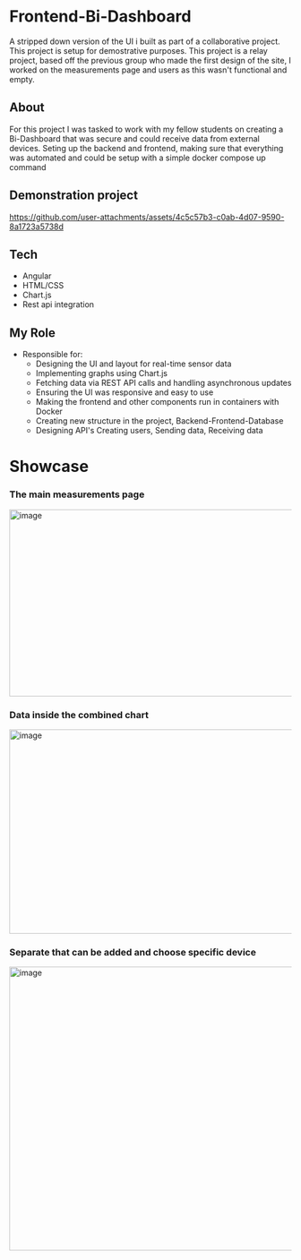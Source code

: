 # Frontend-Bi-Dashboard
A stripped down version of the UI i built as part of a collaborative project. This project is setup for demostrative purposes.
This project is a relay project, based off the previous group who made the first design of the site, I worked on the measurements page and
users as this wasn't functional and empty.

## About
For this project I was tasked to work with my fellow students on creating a Bi-Dashboard that was secure
and could receive data from external devices. Seting up the backend and frontend, making sure that everything 
was automated and could be setup with a simple docker compose up command 

## Demonstration project
https://github.com/user-attachments/assets/4c5c57b3-c0ab-4d07-9590-8a1723a5738d



## Tech

- Angular
- HTML/CSS
- Chart.js
- Rest api integration

## My Role

- Responsible for:
  - Designing the UI and layout for real-time sensor data
  - Implementing graphs using Chart.js
  - Fetching data via REST API calls and handling asynchronous updates
  - Ensuring the UI was responsive and easy to use
  - Making the frontend and other components run in containers with Docker
  - Creating new structure in the project, Backend-Frontend-Database
  - Designing API's Creating users, Sending data, Receiving data
  

# Showcase

### The main measurements page

<img width="615" height="334" alt="image" src="https://github.com/user-attachments/assets/b40cb5fd-55b7-45c4-9477-78059be55218" />

### Data inside the combined chart

<img width="619" height="365" alt="image" src="https://github.com/user-attachments/assets/285debdc-59d0-437f-9896-2bc3fc0c0bb4" />

### Separate that can be added and choose specific device

<img width="615" height="507" alt="image" src="https://github.com/user-attachments/assets/28e80fb2-4c47-49b7-b9fe-f421059c5236" />


